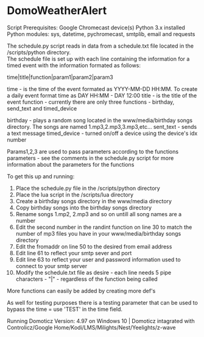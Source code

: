 # DomoWeatherAlert

Script Prerequisites:
Google Chromecast device(s)
Python 3.x installed
Python modules: sys, datetime, pychromecast, smtplib, email and requests  

The schedule.py script reads in data from a schedule.txt file located in the /scripts/python directory.  
The schedule file is set up with each line containing the information for a timed event with the information formated as follows:

time|title|function|param1|param2|param3


time - is the time of the event formated as YYYY-MM-DD HH:MM. To create a daily event format time as DAY HH:MM - DAY 12:00 
title - is the title of the event
function - currently there are only three functions - birthday, send_text and timed_device

birthday - plays a random song located in the www/media/birthday songs directory. The songs are named 1.mp3,2.mp3,3.mp3,etc...
sent_text - sends a text message 
timed_device - turned on/off a device using the device's idx number

Params1,2,3 are used to pass parameters according to the functions parameters - see the comments in the schedule.py script for more information about the parameters for the functions
 
To get this up and running:

1) Place the schedule.py file in the /scripts/python directory 
2) Place the lua script in the /scripts/lua directory
3) Create a birthday songs directory in the www/media directory
4) Copy birthday songs into the birthday songs directory
5) Rename songs 1.mp2, 2.mp3 and so on untill all song names are a number
6) Edit the second number in the randint function on line 30 to match the number of mp3 files you have in your www/media/birthday songs directory  
7) Edit the fromaddr on line 50 to the desired from email address
8) Edit line 61 to reflect your smtp sever and port
9) Edit line 63 to reflect your user and password information used to connect to your smtp server
10) Modify the schedule.txt file as desire - each line needs 5 pipe characters - "|" - regardless of the function being called  

More functions can easily be added by creating more def's 

As well for testing purposes there is a testing parameter that can be used to bypass the time = use 'TEST' in the time field.   

Running Domoticz Version: 4.97 on Windows 10 | Domoticz intagrated with Controlicz/Google Home/Kodi/LMS/Milights/Nest/Yeelights/z-wave 
